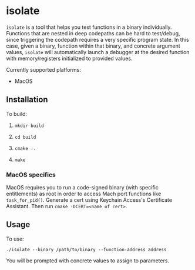 # isolate

`isolate` is a tool that helps you test functions in a binary individually. Functions that are nested in deep codepaths can be hard to test/debug, since triggering the codepath requires a very specific program state. In this case, given a binary, function within that binary, and concrete argument values, `isolate` will automatically launch a debugger at the desired function with memory/registers initialized to provided values.

Currently supported platforms:

* MacOS

## Installation
To build:

1. `mkdir build`

2. `cd build`

3. `cmake ..`

4. `make`

### MacOS specifics
MacOS requires you to run a code-signed binary (with specific entitlements) as root in order to access Mach port functions like `task_for_pid()`. Generate a cert using Keychain Access's Certificate Assistant. Then run `cmake -DCERT=<name of cert>`.

## Usage
To use:

```./isolate --binary /path/to/binary --function-address address```

You will be prompted with concrete values to assign to parameters.
